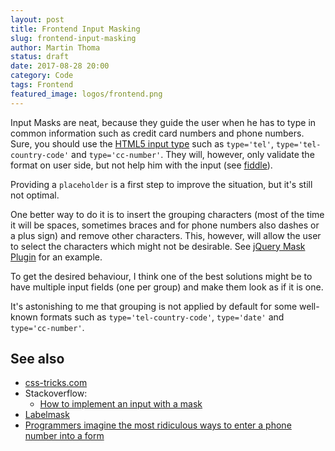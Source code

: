 ```yaml
---
layout: post
title: Frontend Input Masking
slug: frontend-input-masking
author: Martin Thoma
status: draft
date: 2017-08-28 20:00
category: Code
tags: Frontend
featured_image: logos/frontend.png
---
```


Input Masks are neat, because they guide the user when he has to type in common
information such as credit card numbers and phone numbers. Sure, you should
use the [HTML5 input type](https://developer.mozilla.org/en/docs/Web/HTML/Element/Input) such as `type='tel'`,
`type='tel-country-code'`
and `type='cc-number'`. They will, however, only validate the format on user side,
but not help him with the input (see [fiddle](https://jsfiddle.net/MartinThoma/rj5wkhtL/)).

Providing a `placeholder` is a first step to improve the situation, but it's
still not optimal.

One better way to do it is to insert the grouping characters (most of the time
it will be spaces, sometimes braces and for phone numbers also dashes or a plus sign)
and remove other characters. This, however, will allow the user to select the
characters which might not be desirable. See [jQuery Mask Plugin](https://igorescobar.github.io/jQuery-Mask-Plugin/)
for an example.

To get the desired behaviour, I think one of the best solutions might be to
have multiple input fields (one per group) and make them look as if it is one.

It's astonishing to me that grouping is not applied by default for some
well-known formats such as `type='tel-country-code'`, `type='date'` and
`type='cc-number'`.

## See also

* [css-tricks.com](https://css-tricks.com/input-masking/)
* Stackoverflow:
    * [How to implement an input with a mask](https://stackoverflow.com/questions/12578507/how-to-implement-an-input-with-a-mask)
* [Labelmask](http://bradfrost.com/blog/post/labelmask/)
* [Programmers imagine the most ridiculous ways to enter a phone number into a form](https://qz.com/679782/programmers-imagine-the-most-ridiculous-ways-to-input-a-phone-number/)
